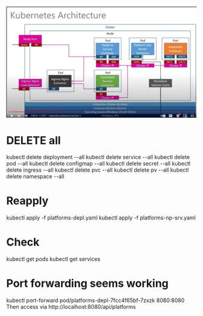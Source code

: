 ![Kubernetes Architecture](./kubernetesArchitecture.png)


# DELETE all

kubectl delete deployment --all
kubectl delete service --all
kubectl delete pod --all
kubectl delete configmap --all
kubectl delete secret --all
kubectl delete ingress --all
kubectl delete pvc --all
kubectl delete pv --all
kubectl delete namespace --all


# Reapply

kubectl apply -f platforms-depl.yaml
kubectl apply -f platforms-np-srv.yaml


# Check

kubectl get pods 
kubectl get services 

# Port forwarding seems working
kubectl port-forward pod/platforms-depl-7fcc4f65bf-7zxzk 8080:8080
Then access via http://localhost:8080/api/platforms

